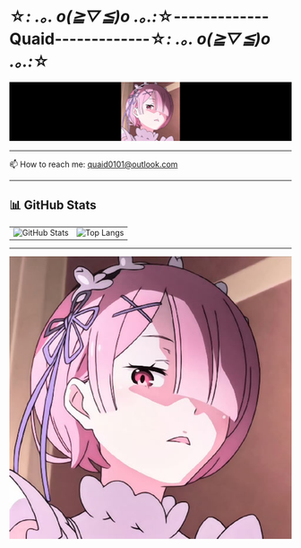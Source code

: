 # ☆*: .｡. o(≧▽≦)o .｡.:*☆-------------Quaid-------------☆*: .｡. o(≧▽≦)o .｡.:*☆
![header](https://raw.githubusercontent.com/Quaid0101/Quaid0101/main/banner_wide.jpg)

---
📫 How to reach me: quaid0101@outlook.com  

---
## 📊 GitHub Stats

<table>
  <tr>
    <td>
      <img src="https://github-readme-stats.vercel.app/api?username=Quaid0101&show_icons=true&theme=radical" alt="GitHub Stats" />
    </td>
    <td>
      <img src="https://github-readme-stats.vercel.app/api/top-langs/?username=Quaid0101&layout=compact&theme=radical" alt="Top Langs" />
    </td>
  </tr>
</table>

---

![Banner](https://raw.githubusercontent.com/Quaid0101/Quaid0101/main/banner.png)

